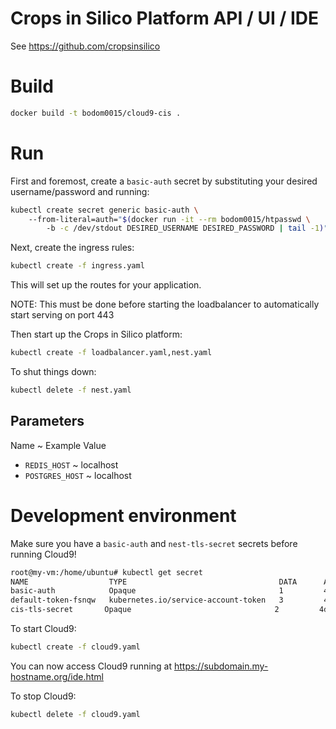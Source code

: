 # Crops in Silico Platform API / UI / IDE
See https://github.com/cropsinsilico

# Build
```bash
docker build -t bodom0015/cloud9-cis .
```

# Run
First and foremost, create a `basic-auth` secret by substituting your desired username/password and running:
```bash
kubectl create secret generic basic-auth \                                # kubectl create args
    --from-literal=auth="$(docker run -it --rm bodom0015/htpasswd \       # docker run args
        -b -c /dev/stdout DESIRED_USERNAME DESIRED_PASSWORD | tail -1)"   # htpasswd args
```

Next, create the ingress rules:
```bash
kubectl create -f ingress.yaml
```

This will set up the routes for your application.

NOTE: This must be done before starting the loadbalancer to automatically start serving on port 443

Then start up the Crops in Silico platform:
```bash
kubectl create -f loadbalancer.yaml,nest.yaml
```

To shut things down:
```bash
kubectl delete -f nest.yaml
```

## Parameters
Name          ~          Example Value
* `REDIS_HOST` ~ localhost
* `POSTGRES_HOST` ~ localhost

# Development environment
Make sure you have a `basic-auth` and `nest-tls-secret` secrets before running Cloud9!
```bash
root@my-vm:/home/ubuntu# kubectl get secret
NAME                  TYPE                                  DATA      AGE
basic-auth            Opaque                                1         4d
default-token-fsnqw   kubernetes.io/service-account-token   3         4d
cis-tls-secret       Opaque                                2         4d
```

To start Cloud9:
```bash
kubectl create -f cloud9.yaml
```

You can now access Cloud9 running at https://subdomain.my-hostname.org/ide.html

To stop Cloud9:
```bash
kubectl delete -f cloud9.yaml
```
